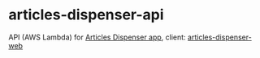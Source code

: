 # articles-dispenser-api
API (AWS Lambda) for [Articles Dispenser app](https://articles-dispenser.mveith.com/), client: [articles-dispenser-web](https://github.com/mveith/articles-dispenser-web)
